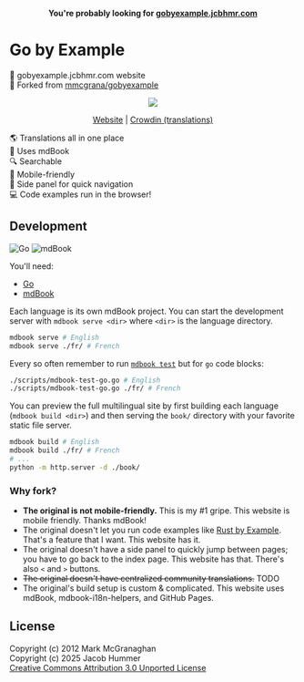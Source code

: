 <p align=center>
  <b>You're probably looking for <a href="https://gobyexample.jcbhmr.com/">gobyexample.jcbhmr.com</a></b>
</p>

# Go by Example

🔰 gobyexample.jcbhmr.com website \
🔀 Forked from [mmcgrana/gobyexample](https://github.com/mmcgrana/gobyexample)

<p align=center>
  <img src="https://github.com/user-attachments/assets/5845558f-9bc2-4074-a079-421edbbde149">
</p>

<p align=center>
  <a href="https://gobyexample.jcbhmr.com/">Website</a>
  | <a href="https://crowdin.com/project/gobyexamplejcbhmrcom">Crowdin (translations)</a>
</p>

🌎 Translations all in one place \
📘 Uses mdBook \
🔍 Searchable \
📱 Mobile-friendly \
🔗 Side panel for quick navigation \
💻 Code examples run in the browser!

## Development

![Go](https://img.shields.io/static/v1?style=for-the-badge&message=Go&color=00ADD8&logo=Go&logoColor=FFFFFF&label=)
![mdBook](https://img.shields.io/static/v1?style=for-the-badge&message=mdBook&color=000000&logo=mdBook&logoColor=FFFFFF&label=)

You'll need:

- [Go](https://golang.org/dl/)
- [mdBook](https://rust-lang.github.io/mdBook/guide/installation.html)

Each language is its own mdBook project. You can start the development server with `mdbook serve <dir>` where `<dir>` is the language directory.

```sh
mdbook serve # English
mdbook serve ./fr/ # French
```

Every so often remember to run [`mdbook test`](https://rust-lang.github.io/mdBook/cli/test.html) but for `go` code blocks:

```sh
./scripts/mdbook-test-go.go # English
./scripts/mdbook-test-go.go ./fr/ # French
```

You can preview the full multilingual site by first building each language (`mdbook build <dir>`) and then serving the `book/` directory with your favorite static file server.

```sh
mdbook build # English
mdbook build ./fr/ # French
# ...
python -m http.server -d ./book/
```

### Why fork?

- **The original is not mobile-friendly.** This is my #1 gripe. This website is mobile friendly. Thanks mdBook!
- The original doesn't let you run code examples like [Rust by Example](https://doc.rust-lang.org/rust-by-example/hello.html). That's a feature that I want. This website has it.
- The original doesn't have a side panel to quickly jump between pages; you have to go back to the index page. This website has that. There's also `<` and `>` buttons.
- ~~The original doesn't have centralized community translations.~~ TODO
- The original's build setup is custom & complicated. This website uses mdBook, mdbook-i18n-helpers, and GitHub Pages.

## License

Copyright (c) 2012 Mark McGranaghan \
Copyright (c) 2025 Jacob Hummer \
[Creative Commons Attribution 3.0 Unported License](https://github.com/jcbhmr/gobyexample.jcbhmr.com/blob/main/LICENSE)
